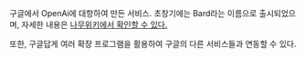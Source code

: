 
구글에서 OpenAi에 대항하여 만든 서비스. 초창기에는 Bard라는 이름으로 출시되었으며, 자세한 내용은 <a href="https://namu.wiki/w/Gemini(%EC%95%A0%ED%94%8C%EB%A6%AC%EC%BC%80%EC%9D%B4%EC%85%98)" target="_self">나무위키에서 확인할 수 있다.</a>

또한, 구글답게 여러 확장 프로그램을 활용하여 구글의 다른 서비스들과 연동할 수 있다.